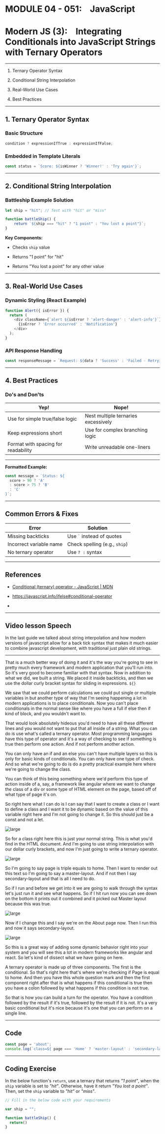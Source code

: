 # MODULE 04 - 051:    JavaScript

# Modern JS (3):    Integrating Conditionals into JavaScript Strings with Ternary Operators

---

1. Ternary Operator Syntax

2. Conditional String Interpolation

3. Real-World Use Cases

4. Best Practices

****

## 1. Ternary Operator Syntax

### Basic Structure

```js
condition ? expressionIfTrue : expressionIfFalse;
```

### Embedded in Template Literals

```js
const status = `Score: ${isWinner ? 'Winner!' : 'Try again'}`;
```

****

## 2. Conditional String Interpolation

### Battleship Example Solution

```js
let ship = "hit"; // Test with "hit" or "miss"

function battleShip() {
    return `${ship === "hit" ? "1 point" : "You lost a point"}`;
}
```

**Key Components:**

- Checks `ship` value

- Returns "1 point" for "hit"

- Returns "You lost a point" for any other value

****

## 3. Real-World Use Cases

### Dynamic Styling (React Example)

```js
function Alert({ isError }) {
  return (
    <div className={`alert ${isError ? 'alert-danger' : 'alert-info'}`}>
      {isError ? 'Error occurred' : 'Notification'}
    </div>
  );
}
```

### API Response Handling

```js
const responseMessage = `Request: ${data ? 'Success' : 'Failed - Retrying...'}`;
```

****

## 4. Best Practices

### Do's and Don'ts

| Yep!                                | Nope!                               |
| ----------------------------------- | ----------------------------------- |
| Use for simple true/false logic     | Nest multiple ternaries excessively |
| Keep expressions short              | Use for complex branching logic     |
| Format with spacing for readability | Write unreadable one-liners         |

****

**Formatted Example:**

```js
const message = `Status: ${
  score > 90 ? 'A' 
  : score > 75 ? 'B' 
  : 'C'
}`;
```

****

## Common Errors & Fixes

| Error                   | Solution                      |
| ----------------------- | ----------------------------- |
| Missing backticks       | Use `` ` `` instead of quotes |
| Incorrect variable name | Check spelling (e.g., `ship`) |
| No ternary operator     | Use `? :` syntax              |

---

## References

* [Conditional (ternary) operator - JavaScript | MDN](https://developer.mozilla.org/en-US/docs/Web/JavaScript/Reference/Operators/Conditional_operator)

* https://javascript.info/ifelse#conditional-operator

* 

****

## Video lesson Speech

In the last guide we talked about string interpolation and how modern 
versions of javascript allow for a back tick syntax that makes it much 
easier to combine javascript development, with traditional just plain 
old strings.

****

That is a much better way of doing it and it's the way you're going to see in pretty much every framework and modern application that you'll run into. So it's very good to become familiar with that syntax. Now in addition to what we did, we built a string. We placed it inside backticks, and then we use the dollar curly bracket syntax for sliding in expressions. `${}` 

We saw that we could perform calculations we could put single or multiple variables in but another type of way that I'm seeing happening a lot in modern applications is to place conditionals. Now you can't place conditionals in the normal sense like where you have a full if else then if kind of block, and you wouldn't want to. 

That would look absolutely hideous you'd need to have all these different lines and you would not want to put that all inside of a string. What you can do is use what's called a ternary operator. Most programming languages have this type of operator and it's a way of checking to see if something is true then perform one action. And if not perform another action. 

You can only have an if and an else you can't have multiple layers so this is only for basic kinds of conditionals. You can only have one type of check. And so what we're going to do is do a pretty practical example here where we're going to change the class. 

You can think of this being something where we'd perform this type of action inside of a, say, a framework like angular where we want to change the class of a div or some type of HTML element on the page, based off of what type of page it's on. 

So right here what I can do is I can say that I want to create a class or I want to define a class and I want it to be dynamic based on the value of this variable right here and I'm not going to change it. So this should just be a const and not a let. 

![large](./04-051_IMG1.png)

So for a class right here this is just your normal string. This is what you'd find in the HTML document. And I'm going to use string interpolation with our dollar curly brackets, and now I'm just going to write a ternary operator. 

![large](./04-051_IMG2.png)

So I'm going to say page is triple equals to home. Then I want to render out this text so I'm going to say a master-layout. 
And if not then I say secondary-layout and that is all I need to do. 

So if I run and before we get into it we are going to walk through the syntax let's just run it and see what happens. So if I hit run now you can see down on the bottom it prints out it combined and it picked out Master layout because this was true. 

![large](./04-051_IMG3.png)

Now if I change this and I say we're on the About page now. Then I run this and now it says secondary-layout. 

![large](./04-051_IMG4.png)

So this is a great way of adding some dynamic behavior right into your system and you will see this a lot in modern frameworks like angular and react. So let's kind of dissect what we have going on here. 

A ternary operator is made up of three components. The first is the conditional. So that's right here that's where we're checking if Page is equal to home. And then you have this whole question mark and then the first component right after that is what happens if this conditional is true then you have a colon followed by what happens if this condition is not true.

So that is how you can build a turn for the operator. You have a condition followed by the result if it's true, followed by the result if it is not. It's a very basic conditional but it's nice because it's one that you can perform on a single line. 

****

## Code

```js
const page = 'about';
console.log(`class=${ page === 'Home' ? 'master-layout' : 'secondary-layout' }`);
```

****

## Coding Exercise

In the below function's `return`, use a ternary that returns *"1 point"*, when the `ship` variable is set to *"hit"*. Otherwise, have it return *"You lost a point"*. Then, set the `ship` variable to *"hit"* or *"miss"*.

```js
// Fill in the below code with your requirements

var ship = "";

function battleShip() {
  return()
}
```
